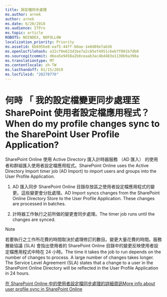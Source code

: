 ```yaml
---
title: 設定檔同步處理
ms.author: arnek
author: arnek
ms.date: 6/20/2018
ms.audience: ITPro
ms.topic: article
ROBOTS: NOINDEX, NOFOLLOW
localization_priority: Priority
ms.assetid: 6b695be8-eaf5-44ff-b0ae-1e0d89e7ab36
ms.openlocfilehash: a32cf9e623d1be7a2c85ef4951c6eb7f001b7db0
ms.sourcegitcommit: d6ea5e9458a2b8ceaab3ac4bd483e1130b9a398a
ms.translationtype: MT
ms.contentlocale: zh-TW
ms.lasthandoff: 01/15/2019
ms.locfileid: "28278776"
---
```

# <a name="when-do-my-profile-changes-sync-to-the-sharepoint-user-profile-application"></a><span data-ttu-id="f1ebb-102">何時 「 我的設定檔變更同步處理至 SharePoint 使用者設定檔應用程式？</span><span class="sxs-lookup"><span data-stu-id="f1ebb-102">When do my profile changes sync to the SharePoint User Profile Application?</span></span>

<span data-ttu-id="f1ebb-103">SharePoint Online 使用 Active Directory 匯入計時器服務 （AD 匯入） 的使用者和群組匯入使用者設定檔應用程式。</span><span class="sxs-lookup"><span data-stu-id="f1ebb-103">SharePoint Online uses the Active Directory Import timer job (AD Import) to import users and groups into the User Profile Application.</span></span> 
  
1. <span data-ttu-id="f1ebb-p101">AD 匯入同步 SharePoint Online 目錄存放區之使用者設定檔應用程式的變更。這些變更會分批處理。</span><span class="sxs-lookup"><span data-stu-id="f1ebb-p101">AD Import syncs changes from the SharePoint Online Directory Store to the User Profile Application. These changes are processed in batches.</span></span>
    
2. <span data-ttu-id="f1ebb-106">計時器工作執行之前所做的變更會同步處理。</span><span class="sxs-lookup"><span data-stu-id="f1ebb-106">The timer job runs until the changes are synced.</span></span>
    
> [!NOTE]
> <span data-ttu-id="f1ebb-p102">若要執行之工作所花費的時間取決於處理修訂的數目。變更大量花費的時間。服務層級協議 (SLA) 會指出使用者的 SharePoint Online 目錄中的變更反映使用者設定檔應用程式中時在 24 小時。</span><span class="sxs-lookup"><span data-stu-id="f1ebb-p102">The time it takes the job to run depends on the number of changes to process. A large number of changes takes longer. The Service Level Agreement (SLA) states that a change to a user in the SharePoint Online Directory will be reflected in the User Profile Application in 24 hours.</span></span> 
  
[<span data-ttu-id="f1ebb-110">在 SharePoint Online 中的使用者設定檔同步處理的詳細資訊</span><span class="sxs-lookup"><span data-stu-id="f1ebb-110">More info about user profile sync in SharePoint Online</span></span>](https://go.microsoft.com/fwlink/?linkid=875671)
  

